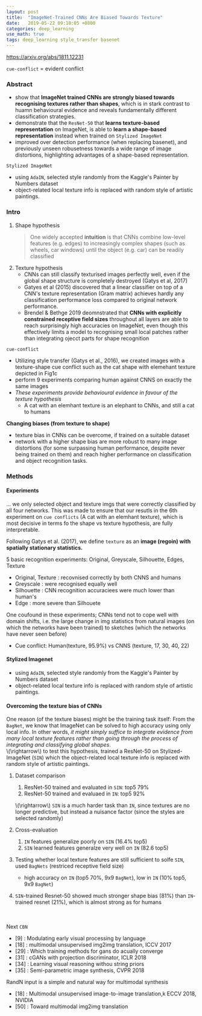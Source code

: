 ```yaml
---
layout: post
title:  "ImageNet-Trained CNNs Are Biased Towards Texture"
date:   2019-05-22 09:10:05 +0800
categories: deep_learning
use_math: true
tags: deep_learning style_transfer basenet
---
```


<a href="https://arxiv.org/abs/1811.12231" target="_blank">https://arxiv.org/abs/1811.12231</a>

`cue-conflict` = evident conflict

### Abstract
* show that __ImageNet trained CNNs are strongly biased towards recognising textures rather than shapes__, which is in stark contrast to huamn behavioural evidence and reveals fundamentally different classification strategies.
* demonstrate that the `ResNet-50` that __learns texture-based representation__ on ImageNet, is able to __learn a shape-based representation__ instead when trained on `Stylized ImageNet`
* improved over detection performance (when replacing basenet), and previously unseen robusetness towards a wide range of image distortions, highlighting advantages of a shape-based representation.


`Stylized ImageNet`
* using `AdaIN`, selected style randomly from the  Kaggle's Painter by Numbers dataset
* object-related local texture info is replaced with random style of artistic paintings.

### Intro


1. Shape hypothesis
   > One widely accepted __intuition__ is that CNNs combine low-level features (e.g. edges) to increasingly complex shapes (such as wheels, car windows) until the object (e.g. car) can be readily classified
2. Texture hypothesis
   * CNNs can still classify texturised images perfectly well, even if the global shape structure is completely destroyed (Gatys et al, 2017)
   * Gatyes et al (2015) discovered that a linear classifier on top of a CNN's texture representation (Gram matrix) achieves hardly any classification performance loss compared to original network performance.
   * Brendel & Bethge 2019 deomnstrated that __CNNs with explicitly constrained receptive field sizes__ throughout all layers are able to reach surprisingly high accuracies on ImageNet, even though this effectively limits a model to recognising small local patches rather than integrating ojecct parts for shape recognition

`cue-conflict`
* Utilizing style transfer (Gatys et al., 2016), we created images with a texture-shape cue conflict such as the cat shape with elemehant texture depicted in Fig1c
* perform 9 experiments comparing human against CNNS on exactly the same images
* _These experiments provide behavioural evidence in favour of the texture hypothesis_
  * A cat with an elemhant texture is an elephant to CNNs, and still a cat to humans

__Changing biases (from texture to shape)__
* texture bias in CNNs can be overcome, if trained on a suitable dataset
* network with a higher shape bias are more robust to many image distortions (for some surpassing human performance, despite never being trained on them) and reach higher performance on classification and object recognition tasks.

### Methods

#### Experiments
... we only selected object and texture imgs that were correctly classified by all four networks. This was made to ensure that our resutls in the 6th experiment on `cue conflicts` (A cat with an elemhant texture), which is most decisive in terms fo the shape vs texture hypothesis, are fully interpretable.

Following Gatys et al. (2017), we define `texture` as an __image (regoin) with spatially stationary statistics.__

5 basic recognition experiments: Original, Greyscale, Silhouette, Edges, Texture
* Original, Texture : recovnised correctly by both CNNS and humans
* Greyscale : were recognised equally well
* Silhouette : CNN recognition accuraciees were much lower than human's
* Edge : more severe than Silhouete

One coufound in these experiments; CNNs tend not to cope well with domain shifts, i.e. the large change in img statistics from natural images (on which the networks have been trained) to sketches (which the networks have never seen before)

* Cue conflict: Human(texture, 95.9%) vs CNNS (texture, 17, 30, 40, 22)


#### Stylized Imagenet
* using `AdaIN`, selected style randomly from the  Kaggle's Painter by Numbers dataset
* object-related local texture info is replaced with random style of artistic paintings.

#### Overcoming the texture bias of CNNs

One reason (of the texture biases) might be the training task itself: From the `BagNet`, we know that ImageNet can be solved to high accuracy using only local info. In other words, _it might simply suffice to integrate evidence from many local texture features rather than going through the process of integrating and classifying global shapes_.  
\\(\rightarrow\\) to test this hypothesis, trained a ResNet-50 on Stylized-ImageNet (`SIN`) which the object-related local texture info is replaced with random style of artistic paintings.


1. Dataset comparison
   1. ResNet-50 trained and evaluated in `SIN`: top5 79%
   2. ResNet-50 trained and evaluaed in  `IN`: top5 92%
   
   \\(\rightarrow\\) `SIN` is a much harder task than `IN`, since textures are no longer predictive, but instead a nuisance factor (since the styles are selected randomly)
2. Cross-evaluation
   1. `IN` features generalize poorly on `SIN` (16.4% top5)
   2. `SIN` learned features generalze very well on `IN` (82.6 top5)
3. Testing whether local texture features are still sufficient to solfe `SIN`, used `BagNets` (restriced receptive field size)
    - high accuracy on `IN` (top5 70%, 9x9 `BagNet`), low in `IN` (10% top5, 9x9 `BagNet`)
4. `SIN`-trained Resnet-50 showed much stronger shape bias (81%) than `IN`-trained resnet (21%), which is almost strong as for humans

<br/><br/>
Next
`CBN`
* [9] : Modulating early visual processing by language
* [18] : multimodal unsupervised img2img translation, ICCV 2017
* [29] : Which training methods for gans do acually converge
* [31] : cGANs with projection discriminator, ICLR 2018
* [34] : Learning visual reasoning withou string priors
* [35] : Semi-parametric image synthesis, CVPR 2018

RandN input is a simple and natural way for multimodal synthesis
* [18] : Multimodal unsupervised image-to-image translation,k ECCV 2018, NVIDIA
* [50] : Toward multimodal img2img translation